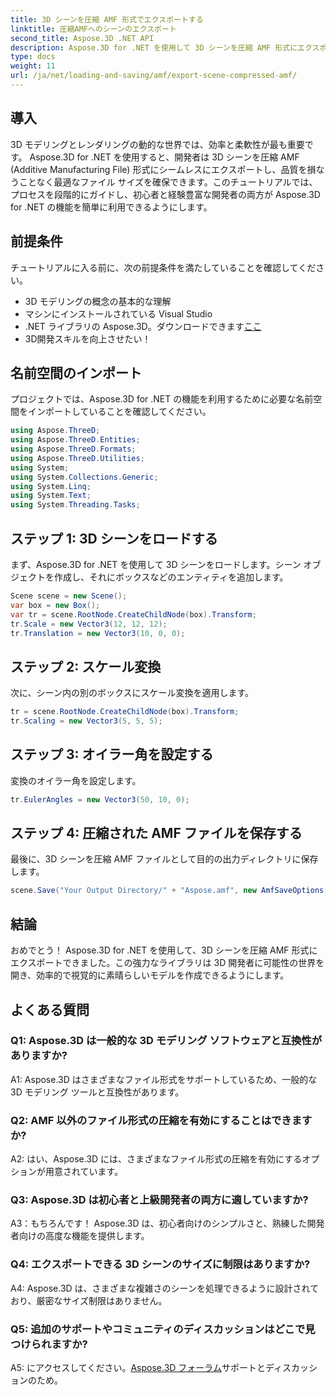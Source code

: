 ```yaml
---
title: 3D シーンを圧縮 AMF 形式でエクスポートする
linktitle: 圧縮AMFへのシーンのエクスポート
second_title: Aspose.3D .NET API
description: Aspose.3D for .NET を使用して 3D シーンを圧縮 AMF 形式にエクスポートする方法を学びます。このステップバイステップのガイドを使用して、開発スキルを強化してください。
type: docs
weight: 11
url: /ja/net/loading-and-saving/amf/export-scene-compressed-amf/
---
```

## 導入

3D モデリングとレンダリングの動的な世界では、効率と柔軟性が最も重要です。 Aspose.3D for .NET を使用すると、開発者は 3D シーンを圧縮 AMF (Additive Manufacturing File) 形式にシームレスにエクスポートし、品質を損なうことなく最適なファイル サイズを確保できます。このチュートリアルでは、プロセスを段階的にガイドし、初心者と経験豊富な開発者の両方が Aspose.3D for .NET の機能を簡単に利用できるようにします。

## 前提条件

チュートリアルに入る前に、次の前提条件を満たしていることを確認してください。

- 3D モデリングの概念の基本的な理解
- マシンにインストールされている Visual Studio
-  .NET ライブラリの Aspose.3D。ダウンロードできます[ここ](https://releases.aspose.com/3d/net/)
- 3D開発スキルを向上させたい！

## 名前空間のインポート

プロジェクトでは、Aspose.3D for .NET の機能を利用するために必要な名前空間をインポートしていることを確認してください。

```csharp
using Aspose.ThreeD;
using Aspose.ThreeD.Entities;
using Aspose.ThreeD.Formats;
using Aspose.ThreeD.Utilities;
using System;
using System.Collections.Generic;
using System.Linq;
using System.Text;
using System.Threading.Tasks;
```

## ステップ 1: 3D シーンをロードする

まず、Aspose.3D for .NET を使用して 3D シーンをロードします。シーン オブジェクトを作成し、それにボックスなどのエンティティを追加します。

```csharp
Scene scene = new Scene();
var box = new Box();
var tr = scene.RootNode.CreateChildNode(box).Transform;
tr.Scale = new Vector3(12, 12, 12);
tr.Translation = new Vector3(10, 0, 0);
```

## ステップ 2: スケール変換

次に、シーン内の別のボックスにスケール変換を適用します。

```csharp
tr = scene.RootNode.CreateChildNode(box).Transform;
tr.Scaling = new Vector3(5, 5, 5);
```

## ステップ 3: オイラー角を設定する

変換のオイラー角を設定します。

```csharp
tr.EulerAngles = new Vector3(50, 10, 0);
```

## ステップ 4: 圧縮された AMF ファイルを保存する

最後に、3D シーンを圧縮 AMF ファイルとして目的の出力ディレクトリに保存します。

```csharp
scene.Save("Your Output Directory/" + "Aspose.amf", new AmfSaveOptions() { EnableCompression = false });
```

## 結論

おめでとう！ Aspose.3D for .NET を使用して、3D シーンを圧縮 AMF 形式にエクスポートできました。この強力なライブラリは 3D 開発者に可能性の世界を開き、効率的で視覚的に素晴らしいモデルを作成できるようにします。

## よくある質問

### Q1: Aspose.3D は一般的な 3D モデリング ソフトウェアと互換性がありますか?

A1: Aspose.3D はさまざまなファイル形式をサポートしているため、一般的な 3D モデリング ツールと互換性があります。

### Q2: AMF 以外のファイル形式の圧縮を有効にすることはできますか?

A2: はい、Aspose.3D には、さまざまなファイル形式の圧縮を有効にするオプションが用意されています。

### Q3: Aspose.3D は初心者と上級開発者の両方に適していますか?

A3：もちろんです！ Aspose.3D は、初心者向けのシンプルさと、熟練した開発者向けの高度な機能を提供します。

### Q4: エクスポートできる 3D シーンのサイズに制限はありますか?

A4: Aspose.3D は、さまざまな複雑さのシーンを処理できるように設計されており、厳密なサイズ制限はありません。

### Q5: 追加のサポートやコミュニティのディスカッションはどこで見つけられますか?

 A5: にアクセスしてください。[Aspose.3D フォーラム](https://forum.aspose.com/c/3d/18)サポートとディスカッションのため。